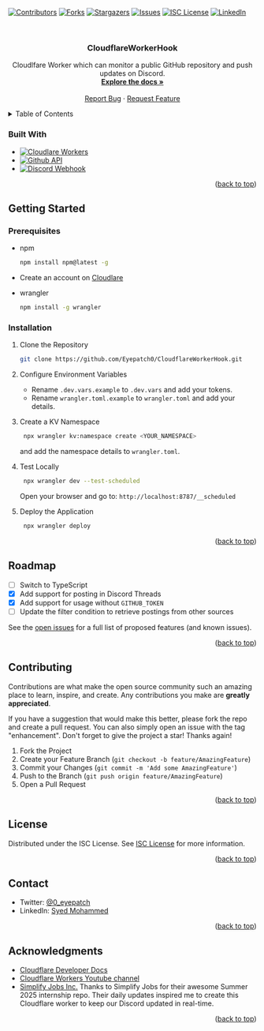 <!-- Improved compatibility of back to top link: See: https://github.com/othneildrew/Best-README-Template/pull/73 -->

<a id="readme-top"></a>

<!-- PROJECT SHIELDS -->
<!--
*** I'm using markdown "reference style" links for readability.
*** Reference links are enclosed in brackets [ ] instead of parentheses ( ).
*** See the bottom of this document for the declaration of the reference variables
*** for contributors-url, forks-url, etc. This is an optional, concise syntax you may use.
*** https://www.markdownguide.org/basic-syntax/#reference-style-links
-->

[![Contributors][contributors-shield]][contributors-url]
[![Forks][forks-shield]][forks-url]
[![Stargazers][stars-shield]][stars-url]
[![Issues][issues-shield]][issues-url]
[![ISC License][license-shield]][license-url]
[![LinkedIn][linkedin-shield]][linkedin-url]

<!-- PROJECT LOGO -->
<br />
<div align="center">
  <!-- <a href="https://github.com/Eyepatch0/CloudflareWorkerHook">
    <img src="images/logo.png" alt="Logo" width="80" height="80">
  </a> -->

<h3 align="center">CloudflareWorkerHook</h3>

  <p align="center">
    Cloudlfare Worker which can monitor a public GitHub repository and push updates on Discord.
    <br />
    <a href="https://github.com/Eyepatch0/CloudflareWorkerHook"><strong>Explore the docs »</strong></a>
    <br />
    <br />
    <!-- <a href="https://github.com/Eyepatch0/CloudflareWorkerHook">View Demo</a>
    · -->
    <a href="https://github.com/Eyepatch0/CloudflareWorkerHook/issues/new?labels=bug&template=bug-report---.md">Report Bug</a>
    ·
    <a href="https://github.com/Eyepatch0/CloudflareWorkerHook/issues/new?labels=enhancement&template=feature-request---.md">Request Feature</a>
  </p>
</div>

<!-- TABLE OF CONTENTS -->
<details>
  <summary>Table of Contents</summary>
  <ol>
    <li>
      <a href="#about-the-project">About The Project</a>
      <ul>
        <li><a href="#built-with">Built With</a></li>
      </ul>
    </li>
    <li>
      <a href="#getting-started">Getting Started</a>
      <ul>
        <li><a href="#prerequisites">Prerequisites</a></li>
        <li><a href="#installation">Installation</a></li>
      </ul>
    </li>
    <li><a href="#usage">Usage</a></li>
    <li><a href="#roadmap">Roadmap</a></li>
    <li><a href="#contributing">Contributing</a></li>
    <li><a href="#license">License</a></li>
    <li><a href="#contact">Contact</a></li>
    <li><a href="#acknowledgments">Acknowledgments</a></li>
  </ol>
</details>

<!-- ABOUT THE PROJECT -->

<!-- ## About The Project

[![Product Name Screen Shot][product-screenshot]](https://example.com)

<p align="right">(<a href="#readme-top">back to top</a>)</p> -->

### Built With

- [![Cloudlare Workers][workers.cloudflare.com]][Cloudflare-url]
- [![Github API][github.com]][Github-url]
- [![Discord Webhook][discord.com]][Discord-url]

<p align="right">(<a href="#readme-top">back to top</a>)</p>

<!-- GETTING STARTED -->

## Getting Started

### Prerequisites

- npm

  ```sh
  npm install npm@latest -g
  ```

- Create an account on [Cloudlare](https://www.cloudflare.com/)

- wrangler
  ```sh
  npm install -g wrangler
  ```

### Installation

1. Clone the Repository

   ```sh
   git clone https://github.com/Eyepatch0/CloudflareWorkerHook.git
   ```

2. Configure Environment Variables

   - Rename `.dev.vars.example` to `.dev.vars` and add your tokens.
   - Rename `wrangler.toml.example` to `wrangler.toml` and add your details.

3. Create a KV Namespace

   ```sh
    npx wrangler kv:namespace create <YOUR_NAMESPACE>
   ```

   and add the namespace details to `wrangler.toml`.

4. Test Locally

   ```sh
    npx wrangler dev --test-scheduled
   ```

   Open your browser and go to: `http://localhost:8787/__scheduled`

5. Deploy the Application
   ```sh
    npx wrangler deploy
   ```

<p align="right">(<a href="#readme-top">back to top</a>)</p>

<!-- USAGE EXAMPLES -->

<!-- ## Usage

Use this space to show useful examples of how a project can be used. Additional screenshots, code examples and demos work well in this space. You may also link to more resources.

_For more examples, please refer to the [Documentation](https://example.com)_

<p align="right">(<a href="#readme-top">back to top</a>)</p> -->

<!-- ROADMAP -->

## Roadmap

- [ ] Switch to TypeScript
- [x] Add support for posting in Discord Threads
- [x] Add support for usage without `GITHUB_TOKEN`
- [ ] Update the filter condition to retrieve postings from other sources

See the [open issues](https://github.com/Eyepatch0/CloudflareWorkerHook/issues) for a full list of proposed features (and known issues).

<p align="right">(<a href="#readme-top">back to top</a>)</p>

<!-- CONTRIBUTING -->

## Contributing

Contributions are what make the open source community such an amazing place to learn, inspire, and create. Any contributions you make are **greatly appreciated**.

If you have a suggestion that would make this better, please fork the repo and create a pull request. You can also simply open an issue with the tag "enhancement".
Don't forget to give the project a star! Thanks again!

1. Fork the Project
2. Create your Feature Branch (`git checkout -b feature/AmazingFeature`)
3. Commit your Changes (`git commit -m 'Add some AmazingFeature'`)
4. Push to the Branch (`git push origin feature/AmazingFeature`)
5. Open a Pull Request

<p align="right">(<a href="#readme-top">back to top</a>)</p>

<!-- LICENSE -->

## License

Distributed under the ISC License. See [ISC License](https://opensource.org/licenses/ISC) for more information.

<p align="right">(<a href="#readme-top">back to top</a>)</p>

<!-- CONTACT -->

## Contact

- Twitter: [@0_eyepatch](https://twitter.com/@0_eyepatch)
- LinkedIn: [Syed Mohammed](https://www.linkedin.com/in/syed-mohammed0/)

<!-- Project Link: [https://github.com/Eyepatch0/CloudflareWorkerHook](https://github.com/Eyepatch0/CloudflareWorkerHook) -->

<p align="right">(<a href="#readme-top">back to top</a>)</p>

<!-- ACKNOWLEDGMENTS -->

## Acknowledgments

- [Cloudflare Developer Docs](https://developers.cloudflare.com/)
- [Cloudflare Workers Youtube channel](https://www.youtube.com/@CloudflareWorkers)
- [Simplify Jobs Inc.](https://github.com/SimplifyJobs) Thanks to Simplify Jobs for their awesome Summer 2025 internship repo. Their daily updates inspired me to create this Cloudflare worker to keep our Discord updated in real-time.

<p align="right">(<a href="#readme-top">back to top</a>)</p>

<!-- MARKDOWN LINKS & IMAGES -->
<!-- https://www.markdownguide.org/basic-syntax/#reference-style-links -->

[contributors-shield]: https://img.shields.io/github/contributors/Eyepatch0/CloudflareWorkerHook.svg?style=for-the-badge
[contributors-url]: https://github.com/Eyepatch0/CloudflareWorkerHook/graphs/contributors
[forks-shield]: https://img.shields.io/github/forks/Eyepatch0/CloudflareWorkerHook.svg?style=for-the-badge
[forks-url]: https://github.com/Eyepatch0/CloudflareWorkerHook/network/members
[stars-shield]: https://img.shields.io/github/stars/Eyepatch0/CloudflareWorkerHook.svg?style=for-the-badge
[stars-url]: https://github.com/Eyepatch0/CloudflareWorkerHook/stargazers
[issues-shield]: https://img.shields.io/github/issues/Eyepatch0/CloudflareWorkerHook.svg?style=for-the-badge
[issues-url]: https://github.com/Eyepatch0/CloudflareWorkerHook/issues
[license-shield]: https://img.shields.io/github/license/Eyepatch0/CloudflareWorkerHook.svg?style=for-the-badge
[license-url]: https://opensource.org/licenses/ISC
[linkedin-shield]: https://img.shields.io/badge/-LinkedIn-black.svg?style=for-the-badge&logo=linkedin&colorB=555
[linkedin-url]: https://linkedin.com/in/syed-mohammed0
[product-screenshot]: images/screenshot.png
[workers.cloudflare.com]: https://img.shields.io/badge/Cloudflare%20Workers-F38020?style=flat&logo=Cloudflare&logoColor=white
[Cloudflare-url]: https://workers.cloudflare.com/
[github.com]: https://img.shields.io/badge/GitHub%20API-181717?style=flat&logo=GitHub&logoColor=white
[Github-url]: https://docs.github.com/en/rest

[discord.com]: https://img.shields.io/badge/Discord%20Webhook-7289DA?style=flat&logo=Discord&logoColor=white%20[Discord-url]:%20https://discord.com/docs
[Discord-url]: https://discord.com/developers/docs/resources/webhook
